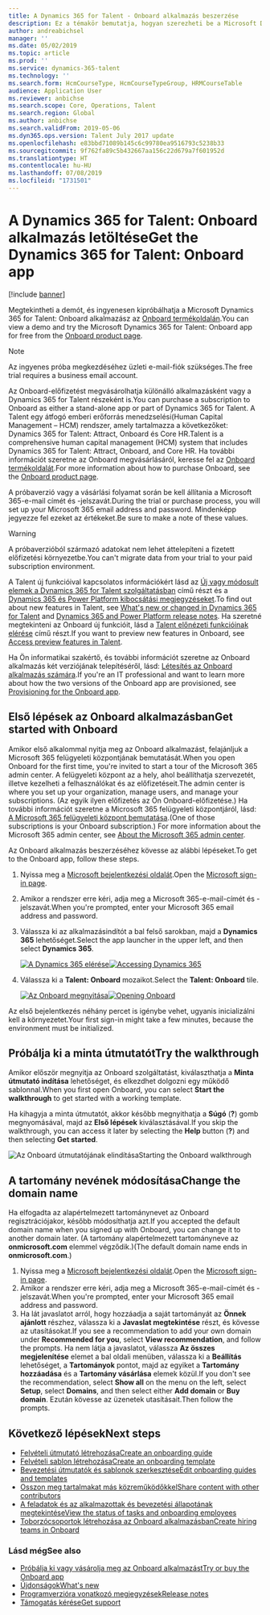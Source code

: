 ```yaml
---
title: A Dynamics 365 for Talent - Onboard alkalmazás beszerzése
description: Ez a témakör bemutatja, hogyan szerezheti be a Microsoft Dynamics 365 for Talent - Onboard alkalmazás különálló verzióját, illetve azt a verziót, amelyik magába foglalja az Átfogó felvételi bővítményt is.
author: andreabichsel
manager: ''
ms.date: 05/02/2019
ms.topic: article
ms.prod: ''
ms.service: dynamics-365-talent
ms.technology: ''
ms.search.form: HcmCourseType, HcmCourseTypeGroup, HRMCourseTable
audience: Application User
ms.reviewer: anbichse
ms.search.scope: Core, Operations, Talent
ms.search.region: Global
ms.author: anbichse
ms.search.validFrom: 2019-05-06
ms.dyn365.ops.version: Talent July 2017 update
ms.openlocfilehash: e83bbd71089b145c6c99780ea9516793c5238b33
ms.sourcegitcommit: 9f762fa89c5b432667aa156c22d679a7f601952d
ms.translationtype: HT
ms.contentlocale: hu-HU
ms.lasthandoff: 07/08/2019
ms.locfileid: "1731501"
---
```

# <a name="get-the-dynamics-365-for-talent-onboard-app"></a><span data-ttu-id="f85d5-103">A Dynamics 365 for Talent: Onboard alkalmazás letöltése</span><span class="sxs-lookup"><span data-stu-id="f85d5-103">Get the Dynamics 365 for Talent: Onboard app</span></span>

[!include [banner](includes/banner.md)]

<span data-ttu-id="f85d5-104">Megtekintheti a demót, és ingyenesen kipróbálhatja a Microsoft Dynamics 365 for Talent: Onboard alkalmazász az [Onboard termékoldalán](https://dynamics.microsoft.com/talent/onboard/).</span><span class="sxs-lookup"><span data-stu-id="f85d5-104">You can view a demo and try the Microsoft Dynamics 365 for Talent: Onboard app for free from the [Onboard product page](https://dynamics.microsoft.com/talent/onboard/).</span></span>

> [!NOTE]
> <span data-ttu-id="f85d5-105">Az ingyenes próba megkezdéséhez üzleti e-mail-fiók szükséges.</span><span class="sxs-lookup"><span data-stu-id="f85d5-105">The free trial requires a business email account.</span></span>

<span data-ttu-id="f85d5-106">Az Onboard-előfizetést megvásárolhatja különálló alkalmazásként vagy a Dynamics 365 for Talent részeként is.</span><span class="sxs-lookup"><span data-stu-id="f85d5-106">You can purchase a subscription to Onboard as either a stand-alone app or part of Dynamics 365 for Talent.</span></span> <span data-ttu-id="f85d5-107">A Talent egy átfogó emberi erőforrás menedzselési(Human Capital Management – HCM) rendszer, amely tartalmazza a következőket: Dynamics 365 for Talent: Attract, Onboard és Core HR.</span><span class="sxs-lookup"><span data-stu-id="f85d5-107">Talent is a comprehensive human capital management (HCM) system that includes Dynamics 365 for Talent: Attract, Onboard, and Core HR.</span></span> <span data-ttu-id="f85d5-108">Ha további információt szeretne az Onboard megvásárlásáról, keresse fel az [Onboard termékoldalát](https://dynamics.microsoft.com/talent/onboard/).</span><span class="sxs-lookup"><span data-stu-id="f85d5-108">For more information about how to purchase Onboard, see the [Onboard product page](https://dynamics.microsoft.com/talent/onboard/).</span></span>

<span data-ttu-id="f85d5-109">A próbaverzió vagy a vásárlási folyamat során be kell állítania a Microsoft 365-e-mail címét és -jelszavát.</span><span class="sxs-lookup"><span data-stu-id="f85d5-109">During the trial or purchase process, you will set up your Microsoft 365 email address and password.</span></span> <span data-ttu-id="f85d5-110">Mindenképp jegyezze fel ezeket az értékeket.</span><span class="sxs-lookup"><span data-stu-id="f85d5-110">Be sure to make a note of these values.</span></span>

> [!WARNING]
> <span data-ttu-id="f85d5-111">A próbaverzióból származó adatokat nem lehet áttelepíteni a fizetett előfizetési környezetbe.</span><span class="sxs-lookup"><span data-stu-id="f85d5-111">You can't migrate data from your trial to your paid subscription environment.</span></span> <!--Reviewers: please verify.-->

<span data-ttu-id="f85d5-112">A Talent új funkcióival kapcsolatos információkért lásd az [Új vagy módosult elemek a Dynamics 365 for Talent szolgáltatásban](./whats-new.md) című részt és a [Dynamics 365 és Power Platform kibocsátási megjegyzéseket](https://docs.microsoft.com/business-applications-release-notes/index).</span><span class="sxs-lookup"><span data-stu-id="f85d5-112">To find out about new features in Talent, see [What's new or changed in Dynamics 365 for Talent](./whats-new.md) and [Dynamics 365 and Power Platform release notes](https://docs.microsoft.com/business-applications-release-notes/index).</span></span> <span data-ttu-id="f85d5-113">Ha szeretné megtekinteni az Onboard új funkcióit, lásd a [Talent előnézeti funkcióinak elérése](./access-preview-feature.md) című részt.</span><span class="sxs-lookup"><span data-stu-id="f85d5-113">If you want to preview new features in Onboard, see [Access preview features in Talent](./access-preview-feature.md).</span></span>

<span data-ttu-id="f85d5-114">Ha Ön informatikai szakértő, és további információt szeretne az Onboard alkalmazás két verziójának telepítéséről, lásd: [Létesítés az Onboard alkalmazás számára](./modular-app-tech-faq.md).</span><span class="sxs-lookup"><span data-stu-id="f85d5-114">If you're an IT professional and want to learn more about how the two versions of the Onboard app are provisioned, see [Provisioning for the Onboard app](./modular-app-tech-faq.md).</span></span>

## <a name="get-started-with-onboard"></a><span data-ttu-id="f85d5-115">Első lépések az Onboard alkalmazásban</span><span class="sxs-lookup"><span data-stu-id="f85d5-115">Get started with Onboard</span></span>

<span data-ttu-id="f85d5-116">Amikor első alkalommal nyitja meg az Onboard alkalmazást, felajánljuk a Microsoft 365 felügyeleti központjának bemutatását.</span><span class="sxs-lookup"><span data-stu-id="f85d5-116">When you open Onboard for the first time, you're invited to start a tour of the Microsoft 365 admin center.</span></span> <span data-ttu-id="f85d5-117">A felügyeleti központ az a hely, ahol beállíthatja szervezetét, illetve kezelheti a felhasználókat és az előfizetéseit.</span><span class="sxs-lookup"><span data-stu-id="f85d5-117">The admin center is where you set up your organization, manage users, and manage your subscriptions.</span></span> <span data-ttu-id="f85d5-118">(Az egyik ilyen előfizetés az Ön Onboard-előfizetése.) Ha további információt szeretne a Microsoft 365 felügyeleti központjáról, lásd: [A Microsoft 365 felügyeleti központ bemutatása](https://docs.microsoft.com/office365/admin/admin-overview/about-the-admin-center?view=o365-worldwide).</span><span class="sxs-lookup"><span data-stu-id="f85d5-118">(One of those subscriptions is your Onboard subscription.) For more information about the Microsoft 365 admin center, see [About the Microsoft 365 admin center](https://docs.microsoft.com/office365/admin/admin-overview/about-the-admin-center?view=o365-worldwide).</span></span>

<span data-ttu-id="f85d5-119">Az Onboard alkalmazás beszerzéséhez kövesse az alábbi lépéseket.</span><span class="sxs-lookup"><span data-stu-id="f85d5-119">To get to the Onboard app, follow these steps.</span></span>

1. <span data-ttu-id="f85d5-120">Nyissa meg a [Microsoft bejelentkezési oldalát](https://portal.office.com/).</span><span class="sxs-lookup"><span data-stu-id="f85d5-120">Open the [Microsoft sign-in page](https://portal.office.com/).</span></span>
2. <span data-ttu-id="f85d5-121">Amikor a rendszer erre kéri, adja meg a Microsoft 365-e-mail-címét és -jelszavát.</span><span class="sxs-lookup"><span data-stu-id="f85d5-121">When you're prompted, enter your Microsoft 365 email address and password.</span></span>
3. <span data-ttu-id="f85d5-122">Válassza ki az alkalmazásindítót a bal felső sarokban, majd a **Dynamics 365** lehetőséget.</span><span class="sxs-lookup"><span data-stu-id="f85d5-122">Select the app launcher in the upper left, and then select **Dynamics 365**.</span></span>

    <span data-ttu-id="f85d5-123">[![A Dynamics 365 elérése](./media/onboard-start-dynamics365.png)](./media/onboard-start-dynamics365.png)</span><span class="sxs-lookup"><span data-stu-id="f85d5-123">[![Accessing Dynamics 365](./media/onboard-start-dynamics365.png)](./media/onboard-start-dynamics365.png)</span></span>

4. <span data-ttu-id="f85d5-124">Válassza ki a **Talent: Onboard** mozaikot.</span><span class="sxs-lookup"><span data-stu-id="f85d5-124">Select the **Talent: Onboard** tile.</span></span>

    <span data-ttu-id="f85d5-125">[![Az Onboard megnyitása](./media/onboard-start-onboard.png)](./media/onboard-start-onboard.png)</span><span class="sxs-lookup"><span data-stu-id="f85d5-125">[![Opening Onboard](./media/onboard-start-onboard.png)](./media/onboard-start-onboard.png)</span></span>

<span data-ttu-id="f85d5-126">Az első bejelentkezés néhány percet is igénybe vehet, ugyanis inicializálni kell a környezetet.</span><span class="sxs-lookup"><span data-stu-id="f85d5-126">Your first sign-in might take a few minutes, because the environment must be initialized.</span></span>

## <a name="try-the-walkthrough"></a><span data-ttu-id="f85d5-127">Próbálja ki a minta útmutatót</span><span class="sxs-lookup"><span data-stu-id="f85d5-127">Try the walkthrough</span></span>

<span data-ttu-id="f85d5-128">Amikor először megnyitja az Onboard szolgáltatást, kiválaszthatja a **Minta útmutató indítása** lehetőséget, és elkezdhet dolgozni egy működő sablonnal.</span><span class="sxs-lookup"><span data-stu-id="f85d5-128">When you first open Onboard, you can select **Start the walkthrough** to get started with a working template.</span></span>

<span data-ttu-id="f85d5-129">Ha kihagyja a minta útmutatót, akkor később megnyithatja a **Súgó** (**?**) gomb megnyomásával, majd az **Első lépések** kiválasztásával.</span><span class="sxs-lookup"><span data-stu-id="f85d5-129">If you skip the walkthrough, you can access it later by selecting the **Help** button (**?**) and then selecting **Get started**.</span></span>

![[<span data-ttu-id="f85d5-130">Az Onboard útmutatójának elindítása</span><span class="sxs-lookup"><span data-stu-id="f85d5-130">Starting the Onboard walkthrough</span></span>](./media/onboard-start-walkthrough.png)](./media/onboard-start-walkthrough.png)

## <a name="change-the-domain-name"></a><span data-ttu-id="f85d5-131">A tartomány nevének módosítása</span><span class="sxs-lookup"><span data-stu-id="f85d5-131">Change the domain name</span></span>

<span data-ttu-id="f85d5-132">Ha elfogadta az alapértelmezett tartománynevet az Onboard regisztrációjakor, később módosíthatja azt.</span><span class="sxs-lookup"><span data-stu-id="f85d5-132">If you accepted the default domain name when you signed up with Onboard, you can change it to another domain later.</span></span> <span data-ttu-id="f85d5-133">(A tartomány alapértelmezett tartományneve az **onmicrosoft.com** elemmel végződik.)</span><span class="sxs-lookup"><span data-stu-id="f85d5-133">(The default domain name ends in **onmicrosoft.com**.)</span></span>

1. <span data-ttu-id="f85d5-134">Nyissa meg a [Microsoft bejelentkezési oldalát](https://portal.office.com/).</span><span class="sxs-lookup"><span data-stu-id="f85d5-134">Open the [Microsoft sign-in page](https://portal.office.com/).</span></span>
2. <span data-ttu-id="f85d5-135">Amikor a rendszer erre kéri, adja meg a Microsoft 365-e-mail-címét és -jelszavát.</span><span class="sxs-lookup"><span data-stu-id="f85d5-135">When you're prompted, enter your Microsoft 365 email address and password.</span></span>
3. <span data-ttu-id="f85d5-136">Ha lát javaslatot arról, hogy hozzáadja a saját tartományát az **Önnek ajánlott** részhez, válassza ki a **Javaslat megtekintése** részt, és kövesse az utasításokat.</span><span class="sxs-lookup"><span data-stu-id="f85d5-136">If you see a recommendation to add your own domain under **Recommended for you**, select **View recommendation**, and follow the prompts.</span></span> <span data-ttu-id="f85d5-137">Ha nem látja a javaslatot, válassza **Az összes megjelenítése** elemet a bal oldali menüben, válassza ki a **Beállítás** lehetőséget, a **Tartományok** pontot, majd az egyiket a **Tartomány hozzáadása** és a **Tartomány vásárlása** elemek közül.</span><span class="sxs-lookup"><span data-stu-id="f85d5-137">If you don't see the recommendation, select **Show all** on the menu on the left, select **Setup**, select **Domains**, and then select either **Add domain** or **Buy domain**.</span></span> <span data-ttu-id="f85d5-138">Ezután kövesse az üzenetek utasításait.</span><span class="sxs-lookup"><span data-stu-id="f85d5-138">Then follow the prompts.</span></span>

## <a name="next-steps"></a><span data-ttu-id="f85d5-139">Következő lépések</span><span class="sxs-lookup"><span data-stu-id="f85d5-139">Next steps</span></span>

- [<span data-ttu-id="f85d5-140">Felvételi útmutató létrehozása</span><span class="sxs-lookup"><span data-stu-id="f85d5-140">Create an onboarding guide</span></span>](./onboard-create-guide.md)
- [<span data-ttu-id="f85d5-141">Felvételi sablon létrehozása</span><span class="sxs-lookup"><span data-stu-id="f85d5-141">Create an onboarding template</span></span>](./onboard-create-template.md)
- [<span data-ttu-id="f85d5-142">Bevezetési útmutatók és sablonok szerkesztése</span><span class="sxs-lookup"><span data-stu-id="f85d5-142">Edit onboarding guides and templates</span></span>](./onboard-edit-guides-templates.md)
- [<span data-ttu-id="f85d5-143">Osszon meg tartalmakat más közreműködőkkel</span><span class="sxs-lookup"><span data-stu-id="f85d5-143">Share content with other contributors</span></span>](./onboard-share-template.md)
- [<span data-ttu-id="f85d5-144">A feladatok és az alkalmazottak és bevezetési állapotának megtekintése</span><span class="sxs-lookup"><span data-stu-id="f85d5-144">View the status of tasks and onboarding employees</span></span>](./onboard-view-status.md)
- [<span data-ttu-id="f85d5-145">Toborzócsoportok létrehozása az Onboard alkalmazásban</span><span class="sxs-lookup"><span data-stu-id="f85d5-145">Create hiring teams in Onboard</span></span>](./onboard-create-team.md)

### <a name="see-also"></a><span data-ttu-id="f85d5-146">Lásd még</span><span class="sxs-lookup"><span data-stu-id="f85d5-146">See also</span></span>

- [<span data-ttu-id="f85d5-147">Próbálja ki vagy vásárolja meg az Onboard alkalmazást</span><span class="sxs-lookup"><span data-stu-id="f85d5-147">Try or buy the Onboard app</span></span>](https://dynamics.microsoft.com/talent/onboard/)
- [<span data-ttu-id="f85d5-148">Újdonságok</span><span class="sxs-lookup"><span data-stu-id="f85d5-148">What's new</span></span>](./whats-new.md)
- [<span data-ttu-id="f85d5-149">Programverzióra vonatkozó megjegyzések</span><span class="sxs-lookup"><span data-stu-id="f85d5-149">Release notes</span></span>](https://docs.microsoft.com/business-applications-release-notes/index)
- [<span data-ttu-id="f85d5-150">Támogatás kérése</span><span class="sxs-lookup"><span data-stu-id="f85d5-150">Get support</span></span>](./talent-support.md)
